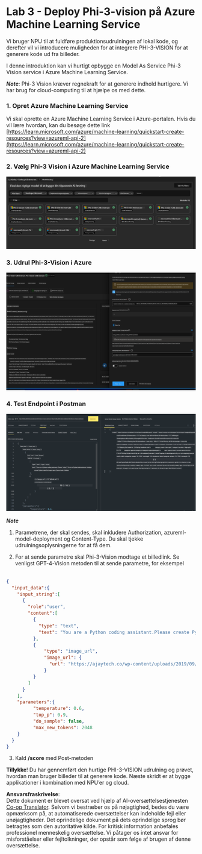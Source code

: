 <!--
CO_OP_TRANSLATOR_METADATA:
{
  "original_hash": "20cb4e6ac1686248e8be913ccf6c2bc2",
  "translation_date": "2025-07-17T04:06:53+00:00",
  "source_file": "md/02.Application/02.Code/Phi3/VSCodeExt/HOL/AIPC/03.DeployPhi3VisionOnAzure.md",
  "language_code": "da"
}
-->
# **Lab 3 - Deploy Phi-3-vision på Azure Machine Learning Service**

Vi bruger NPU til at fuldføre produktionsudrulningen af lokal kode, og derefter vil vi introducere muligheden for at integrere PHI-3-VISION for at generere kode ud fra billeder.

I denne introduktion kan vi hurtigt opbygge en Model As Service Phi-3 Vision service i Azure Machine Learning Service.

***Note***: Phi-3 Vision kræver regnekraft for at generere indhold hurtigere. Vi har brug for cloud-computing til at hjælpe os med dette.


### **1. Opret Azure Machine Learning Service**

Vi skal oprette en Azure Machine Learning Service i Azure-portalen. Hvis du vil lære hvordan, kan du besøge dette link [https://learn.microsoft.com/azure/machine-learning/quickstart-create-resources?view=azureml-api-2](https://learn.microsoft.com/azure/machine-learning/quickstart-create-resources?view=azureml-api-2)


### **2. Vælg Phi-3 Vision i Azure Machine Learning Service**

![Catalog](../../../../../../../../../translated_images/vison_catalog.f979823d5bde8aef2c37a3a9686f6c5d0c521f93730447798ea6fb580091443f.da.png)


### **3. Udrul Phi-3-Vision i Azure**


![Deploy](../../../../../../../../../translated_images/vision_deploy.a8114ccd849a957272bf30959bdef166b21a0fac4c4f0129dab0106b97104772.da.png)


### **4. Test Endpoint i Postman**


![Test](../../../../../../../../../translated_images/vision_test.0b9c1b1d414131d03398c88fc1b79d839e7946c2ae5c9fd170a2894c271e2993.da.png)


***Note***

1. Parametrene, der skal sendes, skal inkludere Authorization, azureml-model-deployment og Content-Type. Du skal tjekke udrulningsoplysningerne for at få dem.

2. For at sende parametre skal Phi-3-Vision modtage et billedlink. Se venligst GPT-4-Vision metoden til at sende parametre, for eksempel

```json

{
  "input_data":{
    "input_string":[
      {
        "role":"user",
        "content":[ 
          {
            "type": "text",
            "text": "You are a Python coding assistant.Please create Python code for image "
          },
          {
              "type": "image_url",
              "image_url": {
                "url": "https://ajaytech.co/wp-content/uploads/2019/09/index.png"
              }
          }
        ]
      }
    ],
    "parameters":{
          "temperature": 0.6,
          "top_p": 0.9,
          "do_sample": false,
          "max_new_tokens": 2048
    }
  }
}

```

3. Kald **/score** med Post-metoden

**Tillykke**! Du har gennemført den hurtige PHI-3-VISION udrulning og prøvet, hvordan man bruger billeder til at generere kode. Næste skridt er at bygge applikationer i kombination med NPU’er og cloud.

**Ansvarsfraskrivelse**:  
Dette dokument er blevet oversat ved hjælp af AI-oversættelsestjenesten [Co-op Translator](https://github.com/Azure/co-op-translator). Selvom vi bestræber os på nøjagtighed, bedes du være opmærksom på, at automatiserede oversættelser kan indeholde fejl eller unøjagtigheder. Det oprindelige dokument på dets oprindelige sprog bør betragtes som den autoritative kilde. For kritisk information anbefales professionel menneskelig oversættelse. Vi påtager os intet ansvar for misforståelser eller fejltolkninger, der opstår som følge af brugen af denne oversættelse.